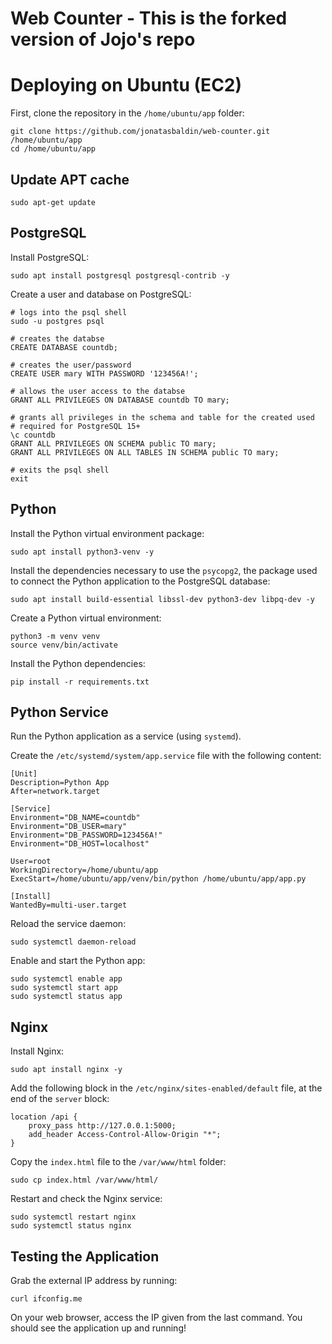 # Web Counter - This is the forked version of Jojo's repo

# Deploying on Ubuntu (EC2)
First, clone the repository in the `/home/ubuntu/app` folder:
```
git clone https://github.com/jonatasbaldin/web-counter.git /home/ubuntu/app
cd /home/ubuntu/app
```

## Update APT cache
```
sudo apt-get update
```

## PostgreSQL
Install PostgreSQL:
```
sudo apt install postgresql postgresql-contrib -y
```

Create a user and database on PostgreSQL:
```
# logs into the psql shell
sudo -u postgres psql

# creates the databse
CREATE DATABASE countdb;

# creates the user/password
CREATE USER mary WITH PASSWORD '123456A!';

# allows the user access to the databse
GRANT ALL PRIVILEGES ON DATABASE countdb TO mary;

# grants all privileges in the schema and table for the created used
# required for PostgreSQL 15+
\c countdb
GRANT ALL PRIVILEGES ON SCHEMA public TO mary;
GRANT ALL PRIVILEGES ON ALL TABLES IN SCHEMA public TO mary;

# exits the psql shell
exit
```

## Python
Install the Python virtual environment package:
```
sudo apt install python3-venv -y
```

Install the dependencies necessary to use the `psycopg2`, the package used to connect the Python application to the PostgreSQL database:
```
sudo apt install build-essential libssl-dev python3-dev libpq-dev -y
```

Create a Python virtual environment:
```
python3 -m venv venv
source venv/bin/activate
```

Install the Python dependencies:
```
pip install -r requirements.txt
```

## Python Service
Run the Python application as a service (using `systemd`).

Create the `/etc/systemd/system/app.service` file with the following content:
```
[Unit]
Description=Python App
After=network.target

[Service]
Environment="DB_NAME=countdb"
Environment="DB_USER=mary"
Environment="DB_PASSWORD=123456A!"
Environment="DB_HOST=localhost"

User=root
WorkingDirectory=/home/ubuntu/app
ExecStart=/home/ubuntu/app/venv/bin/python /home/ubuntu/app/app.py

[Install]
WantedBy=multi-user.target
```

Reload the service daemon:
```
sudo systemctl daemon-reload
```

Enable and start the Python app:
```
sudo systemctl enable app
sudo systemctl start app
sudo systemctl status app
```

## Nginx
Install Nginx:
```
sudo apt install nginx -y
```

Add the following block in the `/etc/nginx/sites-enabled/default` file, at the end of the `server` block:
```
location /api {
    proxy_pass http://127.0.0.1:5000;
    add_header Access-Control-Allow-Origin "*";
}
```

Copy the `index.html` file to the `/var/www/html` folder:
```
sudo cp index.html /var/www/html/
```

Restart and check the Nginx service:
```
sudo systemctl restart nginx
sudo systemctl status nginx
```

## Testing the Application
Grab the external IP address by running:
```
curl ifconfig.me
```

On your web browser, access the IP given from the last command. You should see the application up and running!